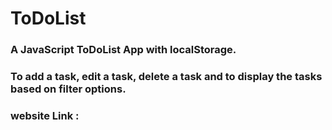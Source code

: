 # ToDoList

### A JavaScript ToDoList App with localStorage.

### To add a task, edit a task, delete a task and to display the tasks based on filter options.

### website Link : 
